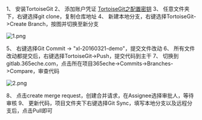 1、 安装TortoiseGit
2、 添加账户凭证    [TortoiseGit之配置密钥](http://blog.csdn.net/bendanbaichi1989/article/details/17916795) 
3、 任意文件夹下，右键选择git clone，复制仓库地址
4、 新建本地分支，右键选择TortoiseGit->Create Branch，按图并切换至新分支

![1.png](http://upload-images.jianshu.io/upload_images/1874069-422763f4318e5ead.png?imageMogr2/auto-orient/strip%7CimageView2/2/w/1240)

5、 右键选择Git Commit -> "xl-20160321-demo"，提交文件改动
6、 所有文件改动都提交后，右键选择TortoiseGit->Push，提交代码到主干
7、 切换到gitlab.365eche.com，点击所在项目365eche->Commits->Branches->Compare，审查代码


![2.png](http://upload-images.jianshu.io/upload_images/1874069-c311f0c6750b9d3c.png?imageMogr2/auto-orient/strip%7CimageView2/2/w/1240)

8、 点击create merge request，创建合并请求，在Assignee选择审批人，等待审核
9、 更新代码，项目文件夹下右键选择Git Sync，填写本地分支以及远程分支后，点击Pull即可

